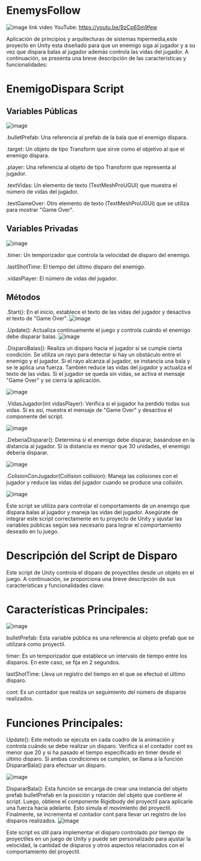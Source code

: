 # EnemysFollow
![image](https://github.com/Ji07y/EnemysFollows/assets/85076732/c889553d-8dc6-4e5c-9549-76bbd2ffeba7)
link video YouTube: https://youtu.be/9zCp6Sm9few

Aplicación de principios y arquitecturas de sistemas hipermedia,este proyecto en Unity esta diseñado para que un enemigo siga al jugador y a su vez que dispara balas al jugador además controla las vidas del jugador. A continuación, se presenta una breve descripción de las características y funcionalidades:
 
# EnemigoDispara Script
## Variables Públicas
![image](https://github.com/Ji07y/EnemysFollows/assets/85076732/a3459575-b2e8-4d85-875e-925ab3a28316)

 .bulletPrefab: Una referencia al prefab de la bala que el enemigo dispara.
 
 .target: Un objeto de tipo Transform que sirve como el objetivo al que el enemigo dispara.
 
 .player: Una referencia al objeto de tipo Transform que representa al jugador.
 
 .textVidas: Un elemento de texto (TextMeshProUGUI) que muestra el número de vidas del jugador.
 
 .textGameOver: Otro elemento de texto (TextMeshProUGUI) que se utiliza para mostrar "Game Over".

## Variables Privadas
![image](https://github.com/Ji07y/EnemysFollows/assets/85076732/f386bbfa-f1fe-40d2-b7f3-58e9d0d0aee4)

 .timer: Un temporizador que controla la velocidad de disparo del enemigo.
 
 .lastShotTime: El tiempo del último disparo del enemigo.
 
  .vidasPlayer: El número de vidas del jugador.
 

## Métodos
 .Start(): En el inicio, establece el texto de las vidas del jugador y desactiva el texto de "Game Over".
 ![image](https://github.com/Ji07y/EnemysFollows/assets/85076732/fade5217-3fa6-4443-8d75-d3c8796da18b)

 .Update(): Actualiza continuamente el juego y controla cuándo el enemigo debe disparar balas.
 ![image](https://github.com/Ji07y/EnemysFollows/assets/85076732/dbcf4c7d-9fb7-4799-a1a5-f943d11e4f9a)

 .DisparoBalas(): Realiza un disparo hacia el jugador si se cumple cierta condición. Se utiliza un rayo para detectar si hay un obstáculo entre el enemigo y el jugador. Si el rayo alcanza al jugador, se instancia una bala y se le aplica una fuerza. También reduce las vidas del jugador y actualiza el texto de las vidas. Si el jugador se queda sin vidas, se activa el mensaje "Game Over" y se cierra la aplicación.
 
![image](https://github.com/Ji07y/EnemysFollows/assets/85076732/84b792ce-c298-420e-8ef6-341177826c27)

 .VidasJugador(int vidasPlayer): Verifica si el jugador ha perdido todas sus vidas. Si es así, muestra el mensaje de "Game Over" y desactiva el componente del script.
 
 ![image](https://github.com/Ji07y/EnemysFollows/assets/85076732/fe40405d-4a84-4c09-a55a-945257960a18)

 .DeberiaDisparar(): Determina si el enemigo debe disparar, basándose en la distancia al jugador. Si la distancia es menor que 30 unidades, el enemigo debería disparar.
 
 ![image](https://github.com/Ji07y/EnemysFollows/assets/85076732/6a51e5e0-2c10-4817-afd9-202aa37efe19)

 .ColisionConJugador(Collision collision): Maneja las colisiones con el jugador y reduce las vidas del jugador cuando se produce una colisión.
 
![image](https://github.com/Ji07y/EnemysFollows/assets/85076732/d540f2b5-91b7-4f9b-92e9-70db471303e5)

Este script se utiliza para controlar el comportamiento de un enemigo que dispara balas al jugador y maneja las vidas del jugador. Asegúrate de integrar este script correctamente en tu proyecto de Unity y ajustar las variables públicas según sea necesario para lograr el comportamiento deseado en tu juego.

# Descripción del Script de Disparo
Este script de Unity controla el disparo de proyectiles desde un objeto en el juego. A continuación, se proporciona una breve descripción de sus características y funcionalidades clave:

# Características Principales:
![image](https://github.com/Ji07y/EnemysFollows/assets/85076732/09ffce1f-f820-4a0b-a8c0-91ac9db58ec0)

bulletPrefab: Esta variable pública es una referencia al objeto prefab que se utilizará como proyectil.

timer: Es un temporizador que establece un intervalo de tiempo entre los disparos. En este caso, se fija en 2 segundos.

lastShotTime: Lleva un registro del tiempo en el que se efectuó el último disparo.

cont: Es un contador que realiza un seguimiento del número de disparos realizados.

# Funciones Principales:
Update(): Este método se ejecuta en cada cuadro de la animación y controla cuándo se debe realizar un disparo. Verifica si el contador cont es menor que 20 y si ha pasado el tiempo especificado en timer desde el último disparo. Si ambas condiciones se cumplen, se llama a la función DispararBala() para efectuar un disparo.

![image](https://github.com/Ji07y/EnemysFollows/assets/85076732/54aafbbd-a5c6-43b2-a1ef-d5fdf0d58b15)

DispararBala(): Esta función se encarga de crear una instancia del objeto prefab bulletPrefab en la posición y rotación del objeto que contiene el script. Luego, obtiene el componente Rigidbody del proyectil para aplicarle una fuerza hacia adelante. Esto simula el movimiento del proyectil. Finalmente, se incrementa el contador cont para llevar un registro de los disparos realizados.
![image](https://github.com/Ji07y/EnemysFollows/assets/85076732/58531952-fd93-4671-adb7-6c7c2ee71b4c)

Este script es útil para implementar el disparo controlado por tiempo de proyectiles en un juego de Unity y puede ser personalizado para ajustar la velocidad, la cantidad de disparos y otros aspectos relacionados con el comportamiento del proyectil.

